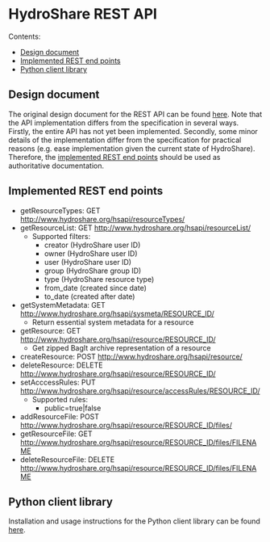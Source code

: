 # HydroShare REST API

Contents:
- [Design document](#design-document)
- [Implemented REST end points](#implemented-rest-end-points)
- [Python client library](#python-client-library)

## Design document
The original design document for the REST API can be found [here](/hydroshare/hydroshare/blob/master/docs/DesignDocs/API/index.md). Note that the API implementation differs from the specification in several ways.  Firstly, the entire API has not yet been implemented.  Secondly, some minor details of the implementation differ from the specification for practical reasons (e.g. ease implementation given the current state of HydroShare).  Therefore, the [implemented REST end points](#implemented-rest-end-points) should be used as authoritative documentation.

## Implemented REST end points

- getResourceTypes: GET http://www.hydroshare.org/hsapi/resourceTypes/
- getResourceList: GET http://www.hydroshare.org/hsapi/resourceList/
  - Supported filters:
    - creator (HydroShare user ID)
    - owner (HydroShare user ID)
    - user (HydroShare user ID)
    - group (HydroShare group ID)
    - type (HydroShare resource type)
    - from_date (created since date)
    - to_date (created after date)
- getSystemMetadata: GET http://www.hydroshare.org/hsapi/sysmeta/RESOURCE_ID/
  - Return essential system metadata for a resource
- getResource: GET http://www.hydroshare.org/hsapi/resource/RESOURCE_ID/
  - Get zipped BagIt archive representation of a resource
- createResource: POST http://www.hydroshare.org/hsapi/resource/
- deleteResource: DELETE http://www.hydroshare.org/hsapi/resource/RESOURCE_ID/
- setAcccessRules: PUT http://www.hydroshare.org/hsapi/resource/accessRules/RESOURCE_ID/
  - Supported rules:
    - public=true|false
- addResourceFile: POST http://www.hydroshare.org/hsapi/resource/RESOURCE_ID/files/
- getResourceFile: GET http://www.hydroshare.org/hsapi/resource/RESOURCE_ID/files/FILENAME
- deleteResourceFile: DELETE http://www.hydroshare.org/hsapi/resource/RESOURCE_ID/files/FILENAME

## Python client library
Installation and usage instructions for the Python client library can be found [here](https://github.com/hydroshare/hs_restclient).
